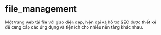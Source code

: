 # file_management
Một trang web tải file với giao diện đẹp, hiện đại và hỗ trợ SEO được thiết kế để cung cấp các ứng dụng và tiện ích cho nhiều nền tảng khác nhau.
